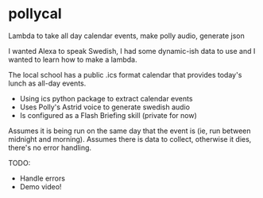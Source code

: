 # pollycal
Lambda to take all day calendar events, make polly audio, generate json

I wanted Alexa to speak Swedish, I had some dynamic-ish data to use and I wanted to learn how to make a lambda.

The local school has a public .ics format calendar that provides today's lunch as all-day events.
* Using ics python package to extract calendar events
* Uses Polly's Astrid voice to generate swedish audio
* Is configured as a Flash Briefing skill (private for now)

Assumes it is being run on the same day that the event is (ie, run between midnight and morning).
Assumes there is data to collect, otherwise it dies, there's no error handling.

TODO:
* Handle errors
* Demo video!
